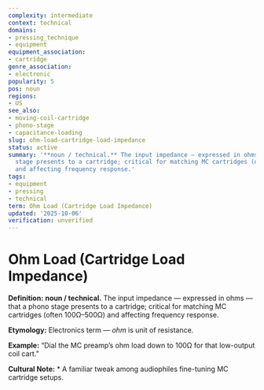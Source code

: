 ```yaml
---
complexity: intermediate
context: technical
domains:
- pressing_technique
- equipment
equipment_association:
- cartridge
genre_association:
- electronic
popularity: 5
pos: noun
regions:
- US
see_also:
- moving-coil-cartridge
- phono-stage
- capacitance-loading
slug: ohm-load-cartridge-load-impedance
status: active
summary: '**noun / technical.** The input impedance — expressed in ohms — that a phono
  stage presents to a cartridge; critical for matching MC cartridges (often 100Ω–500Ω)
  and affecting frequency response.'
tags:
- equipment
- pressing
- technical
term: Ohm Load (Cartridge Load Impedance)
updated: '2025-10-06'
verification: unverified
---
```


# Ohm Load (Cartridge Load Impedance)

**Definition:** **noun / technical.** The input impedance — expressed in ohms — that a phono stage presents to a cartridge; critical for matching MC cartridges (often 100Ω–500Ω) and affecting frequency response.

**Etymology:** Electronics term — *ohm* is unit of resistance.

**Example:** “Dial the MC preamp’s ohm load down to 100Ω for that low-output coil cart.”

**Cultural Note:** * A familiar tweak among audiophiles fine-tuning MC cartridge setups.

